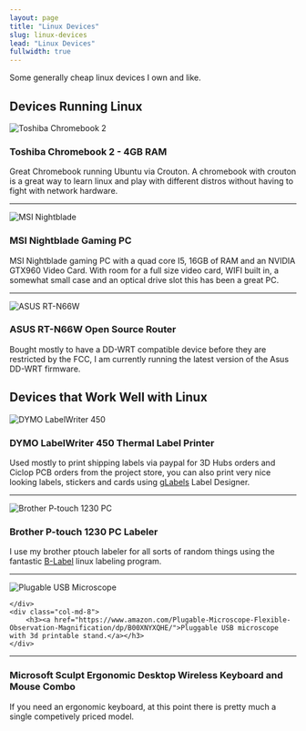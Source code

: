 ```yaml
---
layout: page
title: "Linux Devices"
slug: linux-devices
lead: "Linux Devices"
fullwidth: true
---
```


Some generally cheap linux devices I own and like.

## Devices Running Linux
<div class="row">
  <div class="col-md-5">
    <img alt="Toshiba Chromebook 2" src="https://garthvh.com//assets/img/linux/chromebook_2.jpg" class="img-responsive img-rounded" />
  </div>
  <div class="col-md-7">
    <h3>Toshiba Chromebook 2 - 4GB RAM</h3>
      <p>Great Chromebook running Ubuntu via Crouton. A chromebook with crouton is a great way to learn linux and play with different distros without having to fight with network hardware.</p>
  </div>
</div>
<hr/>
<div class="row">
  <div class="col-md-5">
    <img alt="MSI Nightblade" src="https://garthvh.com/assets/img/linux/nightblade.jpg" class="img-responsive img-rounded" />

  </div>
  <div class="col-md-7">
    <h3>MSI Nightblade Gaming PC</h3>
    <p>MSI Nightblade gaming PC with a quad core I5, 16GB of RAM and an NVIDIA GTX960 Video Card.  With room for a full size video card, WIFI built in, a somewhat small case and an optical drive slot this has been a great PC.</p>
    </div>
</div>
<hr/>
<div class="row">
  <div class="col-md-5">
    <img alt="ASUS RT-N66W" src="https://garthvh.com/assets/img/linux/asus_rtn66w.jpg" class="img-responsive img-rounded" />

  </div>
  <div class="col-md-7">
    <h3>ASUS RT-N66W Open Source Router</h3>
    <p>Bought mostly to have a DD-WRT compatible device before they are restricted by the FCC, I am currently running the latest version of the Asus DD-WRT firmware.</p>
  </div>
</div>

## Devices that Work Well with Linux

<div class="row">
    <div class="col-md-4">
        <img alt="DYMO LabelWriter 450" src="https://garthvh.com/assets/img/linux/Dymo_LabelWriter_450.jpg" class="img-responsive img-rounded" />
    </div>
    <div class="col-md-8">
        <h3>DYMO LabelWriter 450 Thermal Label Printer</h3>
        <p>Used mostly to print shipping labels via paypal for 3D Hubs orders and Ciclop PCB orders from the project store, you can also print very nice looking labels, stickers and cards using <a href="http://glabels.org/" >gLabels</a> Label Designer.</p>
    </div>
 </div>
<hr/>
<div class="row">
    <div class="col-md-4">
        <img alt="Brother P-touch 1230 PC" src="https://garthvh.com/assets/img/linux/ptouch.jpg" class="img-responsive img-rounded" />
    </div>
    <div class="col-md-8">
        <h3>Brother P-touch 1230 PC Labeler</h3>
        <p>I use my brother ptouch labeler for all sorts of random things using the fantastic <a href="http://apz.fi/blabel/">B-Label</a> linux labeling program.</p>
    </div>
</div>
<hr/>
<div class="row">
    <div class="col-md-4">
     <img alt="Plugable USB Microscope" src="https://garthvh.com/assets/img/linux/usb_microscope.jpg" class="img-responsive img-rounded" />
       
    </div>
    <div class="col-md-8">
        <h3><a href="https://www.amazon.com/Plugable-Microscope-Flexible-Observation-Magnification/dp/B00XNYXQHE/">Pluggable USB microscope with 3d printable stand.</a></h3>
    </div>
</div>
<hr/>
<div class="row">
    <div class="col-md-4>
        <img alt="Microsoft Sculpt" src="https://garthvh.com/assets/img/linux/sculpt.JPG" class="img-responsive img-rounded" />
    </div>
    <div class="col-md-8">
        <h3>Microsoft Sculpt Ergonomic Desktop Wireless Keyboard and Mouse Combo</h3>
        <p>If you need an ergonomic keyboard, at this point there is pretty much a single competively priced model.</p>
    </div>
</div>